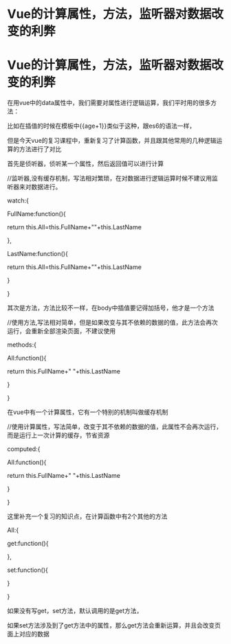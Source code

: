 # Vue的计算属性，方法，监听器对数据改变的利弊

# Vue的计算属性，方法，监听器对数据改变的利弊

在用vue中的data属性中，我们需要对属性进行逻辑运算，我们平时用的很多方法：

比如在插值的时候在模板中{{age+1}}类似于这种，跟es6的语法一样，

但是今天vue的复习课程中，重新复习了计算函数，并且跟其他常用的几种逻辑运算的方法进行了对比

首先是侦听器，侦听某一个属性，然后返回值可以进行计算

//监听器,没有缓存机制，写法相对繁琐，在对数据进行逻辑运算时候不建议用监听器来对数据进行。

watch:{

FullName:function(){

return this.All=this.FullName+""+this.LastName

},

LastName:function(){

return this.All=this.FullName+""+this.LastName

}

}

其次是方法，方法比较不一样，在body中插值要记得加括号，他才是一个方法

//使用方法,写法相对简单，但是如果改变与其不依赖的数据的值，此方法会再次运行，会重新全部渲染页面，不建议使用

methods:{

All:function(){

return this.FullName+" "+this.LastName

}

}

在vue中有一个计算属性，它有一个特别的机制叫做缓存机制

//使用计算属性，写法简单，改变于其不依赖的数据的值，此属性不会再次运行，而是运行上一次计算的缓存，节省资源

computed:{

All:function(){

return this.FullName+" "+this.LastName

}

}

这里补充一个复习的知识点，在计算函数中有2个其他的方法

All:{

get:function(){

},

set:function(){

}

}

如果没有写get，set方法，默认调用的是get方法，

如果set方法涉及到了get方法中的属性，那么get方法会重新运算，并且会改变页面上对应的数据